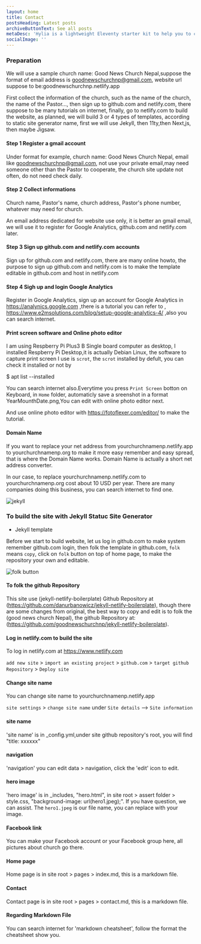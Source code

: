 ```yaml
---
layout: home
title: Contact
postsHeading: Latest posts
archiveButtonText: See all posts
metaDesc: 'Hylia is a lightweight Eleventy starter kit to help you to create your own blog or personal website.'
socialImage: ''
---
```


### Preparation

We will use a sample church name: Good News Church Nepal,suppose the format of email address is goodnewschurchnp@gmail.com, website url suppose to be:goodnewschurchnp.netlify.app

First collect the information of the church, such as the name of the church, the name of the Pastor..., then sign up to github.com and netlify.com, there suppose to be many tutorials on internet, finally, go to netlify.com to build the website, as planned, we will build 3 or 4 types of templates, according to static site generator name, first we will use Jekyll, then 11ty,then Next,js, then maybe Jigsaw.

#### Step 1 Register a gmail account 

Under format for example, church name: Good News Church Nepal, email like goodnewschurchnp@gmail.com, not use your private email,may need someone other than the Pastor to cooperate, the church site update not often, do not need check daily.

#### Step 2 Collect informations

Church name, Pastor's name, church address, Pastor's phone number, whatever may need for church.

An email address dedicated for website use only, it is better an gmail email, we will use it to register for Google Analytics, github.com and netlify.com later. 

#### Step 3 Sign up github.com and netlify.com accounts

Sign up for github.com and netlify.com, there are many online howto, the purpose to sign up github.com and netlify.com is to make the template editable in github.com and host in netlify.com

#### Step 4 Sigh up and login Google Analytics

Register in Google Analytics, sign up an account for Google Analytics in https://analynics.google.com ,there is a tutorial you can refer to ,  https://www.e2msolutions.com/blog/setup-google-analytics-4/ ,also you can search internet.

#### Print screen software and Online photo editor

I am using Respberry Pi Plus3 B Single board computer as desktop, I installed Respberry Pi Desktop,it is actually Debian Linux, the software to capture print screen I use is `scrot`, the `scrot` installed by defult, you can check it installed or not by 

$ apt list --installed

You can search internet also.Everytime you press `Print Screen` botton on Keyboard, in `Home` folder, automaticly save a sreenshot in a format YearMounthDate.png,You can edit with online photo editor next.
 
And use online photo editor with https://fotoflexer.com/editor/ to make the tutorial.

#### Domain Name

If you want to replace your net address from yourchurchnamenp.netlify.app to yourchurchnamenp.org to make it more easy remember and easy spread, that is where the Domain Name works. Domain Name is actually a short net address converter.

In our case, to replace yourchurchnamenp.netlify.com to yourchurchnamenp.org cost about 10 USD per year. There are many companies doing this business, you can search internet to find one. 

![jekyll](/tutorial/img/homepage.png)

### To build the site with Jekyll Statuc Site Generator

- Jekyll template

Before we start to build website, let us log in github.com to make system remember github.com login, then folk the template in github.com, `folk` means `copy`, click on `folk` button on top of home page, to make the repository your own and editable.

![folk button](/tutorial/img/folkbutton.png) 

#### To folk the github Repository

This site use (jekyll-netlify-boilerplate) Github Repository at (https://github.com/danurbanowicz/jekyll-netlify-boilerplate), though there are some changes from original, the best way to copy and edit is to folk the (good news church Nepal), the github Repository at: (https://github.com/goodnewschurchnp/jekyll-netlify-boilerplate).
 
#### Log in netlify.com to build the site

To log in netlify.com at https://www.netlify.com

`add new site` > `import an existing project` > `github.com` > `target github Repository` > `Deploy site`

#### Change site name

You can change site name to yourchurchnamenp.netlify.app

`site settings` > `change site name` under `Site details` --> `Site information` 

#### site name

'site name' is in _config.yml,under site github repository's root, you will find "title: xxxxxx"

#### navigation

'navigation' you can edit data > navigation, click the 'edit' icon to edit.

#### hero image

'hero image' is in _includes, "hero.html", in site root > assert folder > style.css, "background-image:  url(hero1.jpeg);". If you have question, we can assist. The `hero1.jpeg` is our file name, you can replace with your image. 

#### Facebook link

You can make your Facebook account or your Facebook group here, all pictures about church go there.

#### Home page

Home page is in site root > pages > index.md, this is a markdown file.

#### Contact

Contact page is in site root > pages > contact.md, this is a markdown file.

#### Regarding Markdown File

You can search internet for 'markdown cheatsheet', follow the format the cheatsheet show you.
